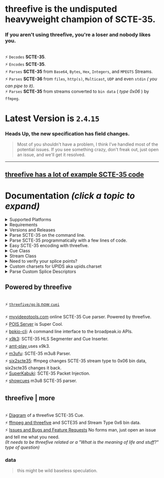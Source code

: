 
# threefive is the undisputed heavyweight champion of SCTE-35.
### If you aren't using threefive, you're a loser and nobody likes you.

<br>⚡ `Decodes` __SCTE-35__.
<br>⚡ `Encodes` __SCTE-35__.
<br>⚡ `Parses` __SCTE-35__ from `Base64`, `Bytes`, `Hex`, `Integers`, and `MPEGTS` Streams.
<br>⚡ `Parses` __SCTE-36__ from `files`, `http(s)`, `Multicast`, `UDP` and even `stdin` _( you can pipe to it)_. 
<br>⚡ `Parses` __SCTE-35__ from streams converted to `bin data` ( _type 0x06_ ) by `ffmpeg`.



# Latest Version is `2`.`4`.`15`
### Heads Up, the new specification has field changes. 
> Most of you shouldn't have a problem, I think I've handled most of the potential issues.
> If you see something crazy, don't freak out, just open an issue, and we'll get it resolved.


___

## [threefive has a lot of example SCTE-35 code](https://github.com/futzu/SCTE35-threefive/blob/master/examples/README.md)

# __Documentation__ _(click a topic to expand)_

<details><summary>Supported Platforms</summary> 
 
* threefive is expected to work on any platform that runs python3.6 and up.
* There are no known platform specific issues. 
  
</details>

<details><summary>Requirements</summary>

* threefive requires
  * [pypy3](https://pypy.org) or python 3.6+ (pypy3 runs threefive 2-3 times faster than python 3.10)
  * [new_reader](https://github.com/futzu/new_reader)
  *  __pyaes__


* [Install threefive](#install)
   * [Fast Start](https://github.com/futzu/SCTE35-threefive/blob/master/FastStart.md)
   * [Super Cool Examples](https://github.com/futzu/SCTE35-threefive/blob/master/examples/README.md)
* [Versions and Releases](#versions-and-releases)
</details>

<details><summary>Versions and Releases</summary>

Every time I fix a bug or add a feature, I do a new release. 
I only support the latest version. Stay up with me. 
```lua
a@fu:~$ pypy3
Python 3.9.17 (7.3.12+dfsg-1, Jun 16 2023, 18:55:49)
[PyPy 7.3.12 with GCC 12.3.0] on linux
Type "help", "copyright", "credits" or "license" for more information.
>>>> import threefive
>>>> threefive.version
'2.4.9'
>>>> 

```
* __Release__ versions are  __odd__.
* __Unstable__ testing versions are __even__.
</details>

 <details><summary>Parse SCTE-35 on the command line.</summary>
 
* `Parse base64`
```js
threefive '/DAvAAAAAAAA///wFAVIAACPf+/+c2nALv4AUsz1AAAAAAAKAAhDVUVJAAABNWLbowo='
```
* `Parse a hex value`
```js
threefive 0xFC302F000000000000FFFFF014054800008F7FEFFE7369C02EFE0052CCF500000000000A0008435545490000013562DBA30A
```
* `Parse MPEGTS from stdin`
```js
cat video.ts | threefive
```
* `Parse MPEGTS video over https`
```js
threefive https://so.slo.me/longb.ts
```
* `Parse multicast`
```lua
threefive udp://@235.35.3.5:3535
```

</details>

 <details><summary>Parse SCTE-35 programmatically with a few lines of code.</summary>

   <details><summary>Mpegts Multicast in three lines of code.</summary>

```python3
import threefive

strm = threefive.Stream('udp://@239.35.0.35:1234')
strm.decode()
````
  _(need an easy multicast server?_ [gumd](https://github.com/futzu/gumd) )

---
  </details>

 <details><summary>Mpegts over Https in three lines of code.</summary>

```python3
import threefive
strm = threefive.Stream('https://iodisco.com/ch1/ready.ts')
strm.decode()


       
   </details>

 <details><summary>Base64 in five lines of code.</summary>

```python3
>>> from threefive import Cue
>>> stuff = '/DAvAAAAAAAA///wBQb+dGKQoAAZAhdDVUVJSAAAjn+fCAgAAAAALKChijUCAKnMZ1g='
>>> cue=Cue(stuff)
>>> cue.decode()
True
 >>> cue.show()

```
---
   </details>

 <details><summary>Bytes in five lines of code.</summary>

```python3
>>> import threefive

>>> stuff = b'\xfc0\x11\x00\x00\x00\x00\x00\x00\x00\xff\xff\xff\x00\x00\x00O%3\x96'
>>> cue=Cue(stuff)
>>> cue.decode()
True
>>> cue.show()
```
---
   </details>

<details><summary>Hex in 4 lines of code.</summary>

```python3
import threefive

cue = threefive.Cue("0XFC301100000000000000FFFFFF0000004F253396")
cue.decode()
cue.show()
```
</details>

 </details>

<details><summary>Easy SCTE-35 encoding with threefive. </summary>

* Need SCTE-35 Packet Injection? [SuperKabuki](https://github.com/futzu/SuperKabuki), powered by threefive.


 * `Helper functions for SCTE35 Cue encoding`

```python3
Python 3.8.13 (7.3.9+dfsg-5, Oct 30 2022, 09:55:31)
[PyPy 7.3.9 with GCC 12.2.0] on linux
Type "help", "copyright", "credits" or "license" for more information.
>>>> import threefive.encode
>>>> help(threefive.encode)



Help on module threefive.encode in threefive:

NAME
    threefive.encode - encode.py

DESCRIPTION
    threefive.encode has helper functions for Cue encoding.

FUNCTIONS
    mk_splice_insert(event_id, pts=None, duration=None, out=False)
        mk_cue returns a Cue with a Splice Insert.

        The args set the SpliceInsert vars.

        splice_event_id = event_id

        if pts is None (default):
            splice_immediate_flag      True
            time_specified_flag        False

        if pts:
            splice_immediate_flag      False
            time_specified_flag        True
            pts_time                   pts

        If duration is None (default)
            duration_flag              False

        if duration IS set:
            out_of_network_indicator   True
            duration_flag              True
            break_auto_return          True
            break_duration             duration
            pts_time                   pts

        if out is True:
            out_of_network_indicator   True

        if out is False (default):
            out_of_network_indicator   False

    mk_splice_null()
        mk_splice_null returns a Cue
        with a Splice Null

    mk_time_signal(pts=None)
         mk_time_signal returns a Cue
         with a Time Signal
        if pts is None:
             time_specified_flag   False

        if pts IS set:
             time_specified_flag   True
             pts_time              pts

```
</details>



 <details><summary>Cue Class</summary>

   *  src [cue.py](https://github.com/futzu/SCTE35-threefive/blob/master/threefive/cue.py)
   *  The __threefive.Cue__ class decodes a SCTE35 binary, base64, or hex encoded string.

```py3

class Cue(threefive.base.SCTE35Base)
 |  Cue(data=None, packet_data=None)

```
```js
 |  __init__(self, data=None, packet_data=None)
 |      data may be packet bites or encoded string
 |      packet_data is a instance passed from a Stream instance
```
* `Cue.decode()`
```js
 |  decode(self)
 |      Cue.decode() parses for SCTE35 data
```
* After Calling cue.decode() the __instance variables can be accessed via dot notation__.
```python3

    >>>> cue.command
    {'calculated_length': 5, 'name': 'Time Signal', 'time_specified_flag': True, 'pts_time': 21695.740089}

    >>>> cue.command.pts_time
    21695.740089

    >>>> cue.info_section.table_id

    '0xfc'
```

* `Cue.get()`
```js
 |  get(self)
 |      Cue.get returns the SCTE-35 Cue
 |      data as a dict of dicts.
```
> `Cue.get() Example`
```python3
>>> from threefive import Cue
>>> cue = Cue('0XFC301100000000000000FFFFFF0000004F253396')
>>> cue.decode()
True
>>> cue
{'bites': b'\xfc0\x11\x00\x00\x00\x00\x00\x00\x00\xff\xff\xff\x00\x00\x00O%3\x96',
'info_section': {'table_id': '0xfc', 'section_syntax_indicator': False, 'private': False, 'sap_type': '0x3',
'sap_details': 'No Sap Type', 'section_length': 17, 'protocol_version': 0, 'encrypted_packet': False,
'encryption_algorithm': 0, 'pts_adjustment_ticks': 0, 'pts_adjustment': 0.0, 'cw_index': '0x0', 'tier': '0xfff',
'splice_command_length': 4095, 'splice_command_type': 0, 'descriptor_loop_length': 0, 'crc': '0x4f253396'},
'command': {'command_length': None, 'command_type': 0, 'name': 'Splice Null'},
'descriptors': [], 'packet_data': None}
```
* Cue.get() omits cue.bites and empty values
```
>>> cue.get()
{'info_section': {'table_id': '0xfc', 'section_syntax_indicator': False,'private': False, 'sap_type': '0x3',
'sap_details': 'No Sap Type', 'section_length': 17, 'protocol_version': 0, 'encrypted_packet': False,
'encryption_algorithm': 0, 'pts_adjustment_ticks': 0, 'pts_adjustment': 0.0, 'cw_index': '0x0', 'tier': '0xfff',
'splice_command_length': 4095, 'splice_command_type': 0, 'descriptor_loop_length': 0, 'crc': '0x4f253396'},
'command': {'command_type': 0, 'name': 'Splice Null'},
'descriptors': []}
```

* `Cue.get_descriptors()`

```js
 |  get_descriptors(self)
 |      Cue.get_descriptors returns a list of
 |      SCTE 35 splice descriptors as dicts.
```
* `Cue.get_json()`
```js
 |  get_json(self)
 |      Cue.get_json returns the Cue instance
 |      data in json.
```
* `Cue.show()`
```js
 |  show(self)
 |      Cue.show prints the Cue as JSON
```
* `Cue.to_stderr()`
```js
 |  to_stderr(self)
 |      Cue.to_stderr prints the Cue
```
</details>

<details><summary>Stream Class</summary>

  * src [stream.py](https://github.com/futzu/SCTE35-threefive/blob/master/threefive/stream.py)
  * The threefive.__Stream__ class parses __SCTE35__ from __Mpegts__.
  * Supports:
     *  __File__ and __Http(s)__ and __Udp__ and __Multicast__ protocols.
  	 * __Multiple Programs__.
  	 * __Multi-Packet PAT, PMT, and SCTE35 tables__.

* threefive tries to include __pid__, __program__, anf  __pts__ of the SCTE-35 packet.

```js
class Stream(builtins.object)
 |  Stream(tsdata, show_null=True)
 |
 |  Stream class for parsing MPEG-TS data.
 ```
 ```py3
 |  __init__(self, tsdata, show_null=True)
 |
 |      tsdata is a file or http, https,
 |       udp or multicast url.
 |
 |      set show_null=False to exclude Splice Nulls

 ```

* `Stream.decode(func=show_cue)`
 ```py3
 |  decode(self, func=show_cue)
 |      Stream.decode reads self.tsdata to find SCTE35 packets.
 |      func can be set to a custom function that accepts
 |      a threefive.Cue instance as it's only argument.
 ```
 > `Stream.decode Example`

 ```python3
 import sys
 from threefive import Stream
 >>>> Stream('plp0.ts').decode()

```

   *   Pass in custom function

   *  __func__ should match the interface
  ``` func(cue)```

 > `Stream.decode with custom function Example`
```python3
import sys
import threefive

def display(cue):
   print(f'\033[92m{cue.packet_data}\033[00m')
   print(f'{cue.command.name}')

def do():
   sp = threefive.Stream(tsdata)
   sp.decode(func = display)

if __name__ == '__main__':
    do()
```

___

* `Stream.decode_next()`

 ```js
 |  decode_next(self)
 |      Stream.decode_next returns the next
 |      SCTE35 cue as a threefive.Cue instance.
 ```

> `Stream.decode_next Example`
```python3
import sys
import threefive

def do():
    arg = sys.argv[1]
    with open(arg,'rb',encoding="utf-8") as tsdata:
        st = threefive.Stream(tsdata)
        while True:
            cue = st.decode_next()
            if not cue:
                return False
            if cue:
                cue.show()

if __name__ == "__main__":
    do()

```

* `Stream.proxy(func = show_cue)`

  *  Writes all packets to sys.stdout.

  *  Writes scte35 data to sys.stderr.

 ```js
 |  decode(self, func=show_cue_stderr)
 |      Stream.decode_proxy writes all ts packets are written to stdout
 |      for piping into another program like mplayer.
 |      SCTE-35 cues are printed to stderr.
 ```
> `Stream.proxy Example`
```python3

import threefive
sp = threefive.Stream('https://futzu.com/xaa.ts')
sp.decode_proxy()
```

* Pipe to mplayer
```bash
$ python3 proxy.py | mplayer -
```
___

* `Stream.show()`

```js
|  show(self)
|   List programs and streams and info for MPEGTS
```
> `Stream.show() Example`
```python3
>>>> from threefive import Stream
>>>> Stream('https://slo.me/plp0.ts').show()
```

```js
    Service:    fancy ˹
    Provider:   fu-corp
    Pcr Pid:    1051[0x41b]
    Streams:
                Pid: 1051[0x41b]        Type: 0x1b AVC Video
                Pid: 1052[0x41c]        Type: 0x3 MP2 Audio
                Pid: 1054[0x41e]        Type: 0x6 PES Packets/Private Data
                Pid: 1055[0x41f]        Type: 0x86 SCTE35 Data

```
</details>


<details><summary> Need to verify your splice points? </summary> 
 

 
 
* Try [cue2vtt.py](https://github.com/futzu/scte35-threefive/blob/master/examples/stream/cue2vtt.py) in the examples.

   * cue2vtt.py creates webvtt subtitles out of SCTE-35 Cue data
 
* use it like this 

 ```rebol
 pypy3 cue2vtt.py video.ts | mplayer video.ts -sub -
```


 ![image](https://github.com/futzu/scte35-threefive/assets/52701496/5b8dbea3-1d39-48c4-8fbe-de03a53cc1dd)


---

</details> 

<details><summary>Custom charsets for UPIDS aka upids.charset</summary>

`Specify a charset for Upid data by setting threefive.upids.charset` [`issue #55`](https://github.com/futzu/scte35-threefive/issues/55)

* default charset is ascii
* python charsets info [Here](https://docs.python.org/3/library/codecs.html)
* setting charset to None will return raw bytes.


#### Example Usage:

```lua
>>> from threefive import Cue,upids
>>> i="/DBKAAAAAAAAAP/wBQb+YtC8/AA0AiZDVUVJAAAD6X/CAAD3W3ACEmJibG5kcHBobkQCAsGDpQIAAAAAAAEKQ1VFSRSAIyowMljRk9c="

>>> upids.charset
'ascii'
>>> cue=Cue(i)
>>> cue.decode()
ascii
True
>>> cue.descriptors[0].segmentation_upid
'bblndpphnD\x02\x02���\x02\x00\x00'

>>> upids.charset="utf16"
>>> cue.decode()
utf16
True
>>> cue.descriptors[0].segmentation_upid
'扢湬灤桰䑮Ȃ菁ʥ\x00'
```

</details>

<details> <summary> Parse Custom Splice Descriptors</summary>


1.   Subclass `threefive.descriptors.SpliceDescriptor`
2. Add `self.private_data` to` __init__`
3. Add a `decode` method 
4. Add it to `threefive.descriptors.descriptor_map` tag:Class  `112: MDSNDescriptor`
```py3
import threefive

class MDSNDescriptor(threefive.descriptors.SpliceDescriptor):
    """
    MDSNDescriptor
    """
    def __init__(self, bites=None):
        super().__init__(bites)
        self.name = "MDSN Descriptor"
        self.private_data=None

    def decode(self):
        self.private_data="".join(list(self.bites[: self.descriptor_length -4].decode()))


if __name__ == '__main__':
    threefive.descriptors.descriptor_map[112]=MDSNDescriptor 

    cue = threefive.Cue('/DBlAAAAAAAAAP/wBQb+GVJTDABPcAZNRFNOQzUCRUNVRUkAAKTff8MAACky4A8xdXJuOnV1aWQ6QnJlYWstQjAwMjA4NTU2ODlfMDAxMi0wNy0xMC1YMDExMjUxNjEyNDAAAPkSB7E=')
    cue.decode()
    cue.show()

```


```json
a@debian:~/clean/scte35-threefive$ pypy3 mdsn.py 
{
    "info_section": {
        "table_id": "0xfc",
        "section_syntax_indicator": false,
        "private": false,
        "sap_type": "0x3",
        "sap_details": "No Sap Type",
        "section_length": 101,
        "protocol_version": 0,
        "encrypted_packet": false,
        "encryption_algorithm": 0,
        "pts_adjustment_ticks": 0,
        "pts_adjustment": 0.0,
        "cw_index": "0x0",
        "tier": "0xfff",
        "splice_command_length": 5,
        "splice_command_type": 6,
        "descriptor_loop_length": 79,
        "crc": "0xf91207b1"
    },
    "command": {
        "command_length": 5,
        "command_type": 6,
        "name": "Time Signal",
        "time_specified_flag": true,
        "pts_time": 4720.284578,
        "pts_time_ticks": 424825612
    },
    "descriptors": [
        {
            "tag": 112,
            "descriptor_length": 6,
            "name": "MDSN Descriptor",   # <---- Custom Descriptor parsed. 
            "identifier": "MDSN",
            "private_data": "C5"
        },
        {
            "tag": 2,
            "descriptor_length": 69,
            "name": "Segmentation Descriptor",
            "identifier": "CUEI",
            "components": [],
            "segmentation_event_id": "0xa4df",
            "segmentation_event_cancel_indicator": false,
            "program_segmentation_flag": true,
            "segmentation_duration_flag": true,
            "delivery_not_restricted_flag": false,
            "web_delivery_allowed_flag": false,
            "no_regional_blackout_flag": false,
            "archive_allowed_flag": false,
            "device_restrictions": "No Restrictions",
            "segmentation_duration": 30.0,
            "segmentation_duration_ticks": 2700000,
            "segmentation_message": "Provider Advertisement Start",
            "segmentation_upid_type": 15,
            "segmentation_upid_type_name": "URI",
            "segmentation_upid_length": 49,
            "segmentation_upid": "urn:uuid:Break-B0020855689_0012-07-10-X0112516124",
            "segmentation_type_id": 48,
            "segment_num": 0,
            "segments_expected": 0
        }
    ]
}

```


</details>

 Powered by threefive
---
<br>⚡ [`threefive/go` is now `cuei`](https://github.com/futzu/cuei) <br/>
<br>⚡ [myvideeotools.com](https://myvideotools.com/scte35parser) online SCTE-35 Cue parser. Powered by threefive. 
<br>⚡ [POIS Server](https://github.com/scunning1987/pois_reference_server) is Super Cool.
<br>⚡ [bpkio-cli](https://pypi.org/project/bpkio-cli/): A command line interface to the broadpeak.io APIs. 
<br>⚡ [x9k3](https://github.com/futzu/x9k3): SCTE-35 HLS Segmenter and Cue Inserter.
      <br>⚡ [amt-play ](https://github.com/vivoh-inc/amt-play) uses x9k3.
<br>⚡ [m3ufu](https://github.com/futzu/m3ufu): SCTE-35 m3u8 Parser.
<br>⚡ [six2scte35](https://github.com/futzu/six2scte35): ffmpeg changes SCTE-35 stream type to 0x06 bin data, six2scte35 changes it back.
<br>⚡ [SuperKabuki](https://github.com/futzu/SuperKabuki): SCTE-35 Packet Injection.
<br>⚡ [showcues](https://github.com/futzu/showcues) m3u8 SCTE-35 parser.
  
 threefive | more
---
<br>⚡ [Diagram](https://github.com/futzu/threefive/blob/master/cue.md) of a threefive SCTE-35 Cue.
<br>⚡ [ffmpeg and threefive](https://github.com/futzu/SCTE35-threefive/blob/master/threefive-ffmpeg.md) and SCTE35 and Stream Type 0x6 bin data.
<br>⚡ [Issues and Bugs and Feature Requests](https://github.com/futzu/scte35-threefive/issues) No forms man, just open an issue and tell me what you need. <br><i>(It needs to be  threefive related or a "What is the meaning of life and stuff?" type of question)</i>
























### data
> this might be wild baseless speculation.

